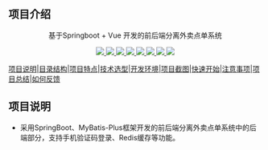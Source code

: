 ## 项目介绍

<p align=center>
   基于Springboot + Vue 开发的前后端分离外卖点单系统
</p>

<p align="center">
   <a target="_blank" href="https://github.com/Wangyl147/jiji-take-out">
      <img src="https://img.shields.io/hexpm/l/plug.svg"/>
      <img src="https://img.shields.io/badge/JDK-1.8+-green.svg"/>
      <img src="https://img.shields.io/badge/springboot-2.4.5-green"/>
      <img src="https://img.shields.io/badge/vue-2.6.11-green"/>
      <img src="https://img.shields.io/badge/mysql-8.0.28-green"/>
      <img src="https://img.shields.io/badge/mybatis--plus-3.4.2-green"/>
      <img src="https://img.shields.io/badge/redis-4.x-green"/>
      <img src="https://img.shields.io/badge/knife4j-3.0.2-green"/>
   </a>
</p>

[项目说明](#项目说明)|[目录结构](#目录结构)|[项目特点](#项目特点)|[技术选型](#技术选型)|[开发环境](#开发环境)|[项目截图](#项目截图)|[快速开始](#快速开始)|[注意事项](#注意事项)|[项目总结](#项目总结)|[如何反馈](#如何反馈)

## 项目说明

- 采用SpringBoot、MyBatis-Plus框架开发的前后端分离外卖点单系统中的后端部分，支持手机验证码登录、Redis缓存等功能。



